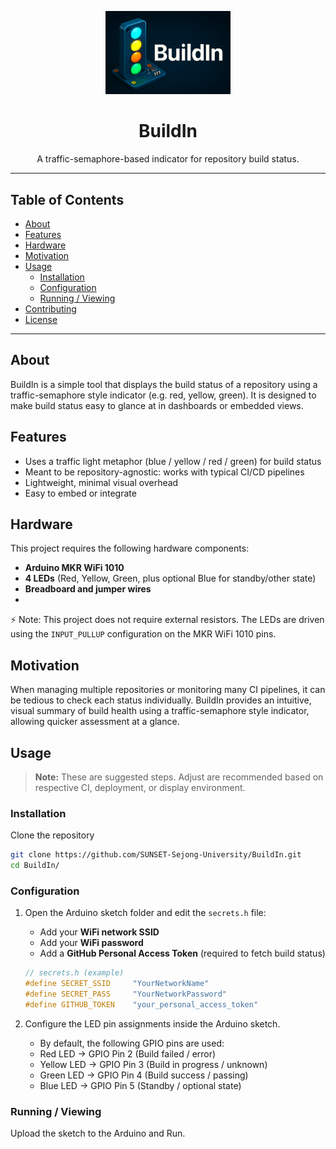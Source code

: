 <p align="center">
  <img src="docs/logo.png" alt="BuildIn Logo" width="200"/>
</p>

<h1 align="center">BuildIn</h1>

<p align="center">
  A traffic-semaphore-based indicator for repository build status.
</p>

---

## Table of Contents

- [About](#about)  
- [Features](#features)
- [Hardware](#hardware)
- [Motivation](#motivation)  
- [Usage](#usage)  
  - [Installation](#installation)  
  - [Configuration](#configuration)  
  - [Running / Viewing](#running--viewing)  
- [Contributing](#contributing)  
- [License](#license)  

---

## About

BuildIn is a simple tool that displays the build status of a repository using a traffic-semaphore style indicator (e.g. red, yellow, green). It is designed to make build status easy to glance at in dashboards or embedded views.


## Features

- Uses a traffic light metaphor (blue / yellow / red / green) for build status  
- Meant to be repository-agnostic: works with typical CI/CD pipelines  
- Lightweight, minimal visual overhead  
- Easy to embed or integrate  

## Hardware 
This project requires the following hardware components:

- **Arduino MKR WiFi 1010**  
- **4 LEDs** (Red, Yellow, Green, plus optional Blue for standby/other state)  
- **Breadboard and jumper wires**
- 
⚡ Note: This project does not require external resistors. The LEDs are driven using the `INPUT_PULLUP` configuration on the MKR WiFi 1010 pins.

## Motivation

When managing multiple repositories or monitoring many CI pipelines, it can be tedious to check each status individually. BuildIn provides an intuitive, visual summary of build health using a traffic-semaphore style indicator, allowing quicker assessment at a glance.


## Usage

> **Note:** These are suggested steps. Adjust are recommended based on respective CI, deployment, or display environment.

### Installation

Clone the repository  
   ```bash
   git clone https://github.com/SUNSET-Sejong-University/BuildIn.git
   cd BuildIn/
   ```
### Configuration

1. Open the Arduino sketch folder and edit the `secrets.h` file:  
   - Add your **WiFi network SSID**  
   - Add your **WiFi password**  
   - Add a **GitHub Personal Access Token** (required to fetch build status)  

   ```cpp
   // secrets.h (example)
   #define SECRET_SSID     "YourNetworkName"
   #define SECRET_PASS     "YourNetworkPassword"
   #define GITHUB_TOKEN    "your_personal_access_token"
    ```
2. Configure the LED pin assignments inside the Arduino sketch.
   - By default, the following GPIO pins are used:
    - Red LED → GPIO Pin 2 (Build failed / error)
    - Yellow LED → GPIO Pin 3 (Build in progress / unknown)
    - Green LED → GPIO Pin 4 (Build success / passing)
    - Blue LED → GPIO Pin 5 (Standby / optional state)


### Running / Viewing

Upload the sketch to the Arduino and Run.
